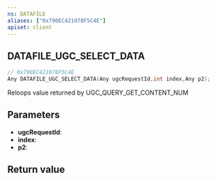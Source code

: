 ```yaml
---
ns: DATAFILE
aliases: ["0x790EC421078F5C4E"]
apiset: client
---
```

## DATAFILE_UGC_SELECT_DATA

```c
// 0x790EC421078F5C4E
Any DATAFILE_UGC_SELECT_DATA(Any ugcRequestId,int index,Any p2);
```

Reloops value returned by UGC_QUERY_GET_CONTENT_NUM

## Parameters
* **ugcRequestId**:
* **index**:
* **p2**:

## Return value

